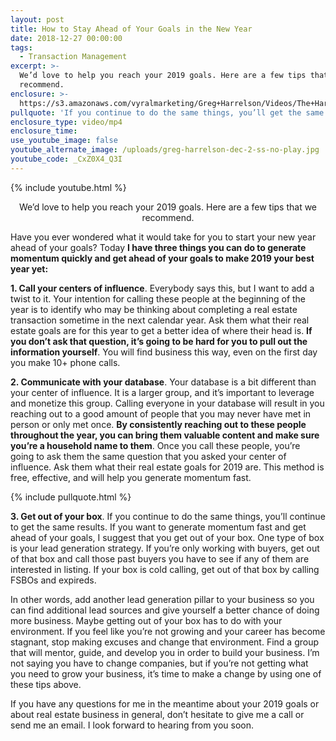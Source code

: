 ```yaml
---
layout: post
title: How to Stay Ahead of Your Goals in the New Year
date: 2018-12-27 00:00:00
tags:
  - Transaction Management
excerpt: >-
  We’d love to help you reach your 2019 goals. Here are a few tips that we
  recommend.
enclosure: >-
  https://s3.amazonaws.com/vyralmarketing/Greg+Harrelson/Videos/The+Harrelson+Group+-+How+to+Stay+Ahead+of+Your+Goals+in+the+New+Year.mp4
pullquote: 'If you continue to do the same things, you’ll get the same results.'
enclosure_type: video/mp4
enclosure_time:
use_youtube_image: false
youtube_alternate_image: /uploads/greg-harrelson-dec-2-ss-no-play.jpg
youtube_code: _CxZ0X4_Q3I
---
```


{% include youtube.html %}

<center>We’d love to help you reach your 2019 goals. Here are a few tips that we recommend.</center>

Have you ever wondered what it would take for you to start your new year ahead of your goals? Today **I have three things you can do to generate momentum quickly and get ahead of your goals to make 2019 your best year yet:**

**1. Call your centers of influence**. Everybody says this, but I want to add a twist to it. Your intention for calling these people at the beginning of the year is to identify who may be thinking about completing a real estate transaction sometime in the next calendar year. Ask them what their real estate goals are for this year to get a better idea of where their head is. **If you don’t ask that question, it’s going to be hard for you to pull out the information yourself**. You will find business this way, even on the first day you make 10+ phone calls.

**2. Communicate with your database**. Your database is a bit different than your center of influence. It is a larger group, and it’s important to leverage and monetize this group. Calling everyone in your database will result in you reaching out to a good amount of people that you may never have met in person or only met once. **By consistently reaching out to these people throughout the year, you can bring them valuable content and make sure you’re a household name to them**. Once you call these people, you’re going to ask them the same question that you asked your center of influence. Ask them what their real estate goals for 2019 are. This method is free, effective, and will help you generate momentum fast.

{% include pullquote.html %}

**3. Get out of your box**. If you continue to do the same things, you’ll continue to get the same results. If you want to generate momentum fast and get ahead of your goals, I suggest that you get out of your box. One type of box is your lead generation strategy. If you’re only working with buyers, get out of that box and call those past buyers you have to see if any of them are interested in listing. If your box is cold calling, get out of that box by calling FSBOs and expireds.

In other words, add another lead generation pillar to your business so you can find additional lead sources and give yourself a better chance of doing more business. Maybe getting out of your box has to do with your environment. If you feel like you’re not growing and your career has become stagnant, stop making excuses and change that environment. Find a group that will mentor, guide, and develop you in order to build your business. I’m not saying you have to change companies, but if you’re not getting what you need to grow your business, it’s time to make a change by using one of these tips above.

If you have any questions for me in the meantime about your 2019 goals or about real estate business in general, don’t hesitate to give me a call or send me an email. I look forward to hearing from you soon.